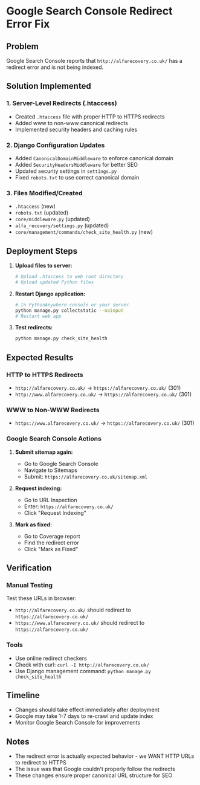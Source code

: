 # Google Search Console Redirect Error Fix

## Problem
Google Search Console reports that `http://alfarecovery.co.uk/` has a redirect error and is not being indexed.

## Solution Implemented

### 1. Server-Level Redirects (.htaccess)
- Created `.htaccess` file with proper HTTP to HTTPS redirects
- Added www to non-www canonical redirects
- Implemented security headers and caching rules

### 2. Django Configuration Updates
- Added `CanonicalDomainMiddleware` to enforce canonical domain
- Added `SecurityHeadersMiddleware` for better SEO
- Updated security settings in `settings.py`
- Fixed `robots.txt` to use correct canonical domain

### 3. Files Modified/Created
- `.htaccess` (new)
- `robots.txt` (updated)
- `core/middleware.py` (updated)
- `alfa_recovery/settings.py` (updated)
- `core/management/commands/check_site_health.py` (new)

## Deployment Steps

1. **Upload files to server:**
   ```bash
   # Upload .htaccess to web root directory
   # Upload updated Python files
   ```

2. **Restart Django application:**
   ```bash
   # In PythonAnywhere console or your server
   python manage.py collectstatic --noinput
   # Restart web app
   ```

3. **Test redirects:**
   ```bash
   python manage.py check_site_health
   ```

## Expected Results

### HTTP to HTTPS Redirects
- `http://alfarecovery.co.uk/` → `https://alfarecovery.co.uk/` (301)
- `http://www.alfarecovery.co.uk/` → `https://alfarecovery.co.uk/` (301)

### WWW to Non-WWW Redirects
- `https://www.alfarecovery.co.uk/` → `https://alfarecovery.co.uk/` (301)

### Google Search Console Actions

1. **Submit sitemap again:**
   - Go to Google Search Console
   - Navigate to Sitemaps
   - Submit: `https://alfarecovery.co.uk/sitemap.xml`

2. **Request indexing:**
   - Go to URL Inspection
   - Enter: `https://alfarecovery.co.uk/`
   - Click "Request Indexing"

3. **Mark as fixed:**
   - Go to Coverage report
   - Find the redirect error
   - Click "Mark as Fixed"

## Verification

### Manual Testing
Test these URLs in browser:
- `http://alfarecovery.co.uk/` should redirect to `https://alfarecovery.co.uk/`
- `https://www.alfarecovery.co.uk/` should redirect to `https://alfarecovery.co.uk/`

### Tools
- Use online redirect checkers
- Check with curl: `curl -I http://alfarecovery.co.uk/`
- Use Django management command: `python manage.py check_site_health`

## Timeline
- Changes should take effect immediately after deployment
- Google may take 1-7 days to re-crawl and update index
- Monitor Google Search Console for improvements

## Notes
- The redirect error is actually expected behavior - we WANT HTTP URLs to redirect to HTTPS
- The issue was that Google couldn't properly follow the redirects
- These changes ensure proper canonical URL structure for SEO